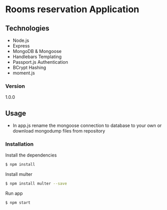 # Rooms reservation Application


## Technologies
* Node.js
* Express
* MongoDB & Mongoose
* Handlebars Templating
* Passport.js Authentication
* BCrypt Hashing
* moment.js

### Version
1.0.0

## Usage

* In app.js rename the mongoose connection to database to your own or download mongodump files from repository

### Installation

Install the dependencies

```sh
$ npm install
```

Install multer

```sh
$ npm install multer --save
```

Run app

```sh
$ npm start
```
